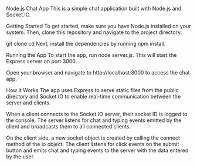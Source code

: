 Node.js Chat App
This is a simple chat application built with Node.js and Socket.IO.

Getting Started
To get started, make sure you have Node.js installed on your system. Then, clone this repository and navigate to the project directory.

git clone <repository-url>
cd <repository-name>
Next, install the dependencies by running npm install.

Running the App
To start the app, run node server.js. This will start the Express server on port 3000.

Open your browser and navigate to http://localhost:3000 to access the chat app.

How it Works
The app uses Express to serve static files from the public directory and Socket.IO to enable real-time communication between the server and clients.

When a client connects to the Socket.IO server, their socket ID is logged to the console. The server listens for chat and typing events emitted by the client and broadcasts them to all connected clients.

On the client side, a new socket object is created by calling the connect method of the io object. The client listens for click events on the submit button and emits chat and typing events to the server with the data entered by the user.
